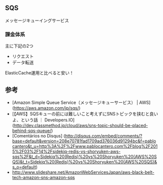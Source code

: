 ## SQS
メッセージキューイングサービス

### 課金体系
主に下記の2つ

* リクエスト
* データ転送

ElasticCache運用と比べると安い！


## 参考
* [Amazon Simple Queue Service（メッセージキューサービス） | AWS] (https://aws.amazon.com/jp/sqs/)
* [【AWS】SQSキューの前には難しいこと考えずにSNSトピックを挟むと良いよ、という話 ｜ Developers.IO] (http://dev.classmethod.jp/cloud/aws/sns-topic-should-be-placed-behind-sqs-queue/)
* [Comentários no Disqus] (http://disqus.com/embed/comments/?base=default&version=208e70781fad1709ad376036d91294bc&f=pablocantero&t_u=http%3A%2F%2Fwww.pablocantero.com%2Fblog%2F2015%2F03%2F14%2Fsidekiq-redis-vs-shoryuken-aws-sqs%2F&t_d=Sidekiq%20(Redis)%20vs%20Shoryuken%20(AWS%20SQS)&t_t=Sidekiq%20(Redis)%20vs%20Shoryuken%20(AWS%20SQS)&s_o=default)
* http://www.slideshare.net/AmazonWebServicesJapan/aws-black-belt-tech-amazon-sns-amazon-sqs
